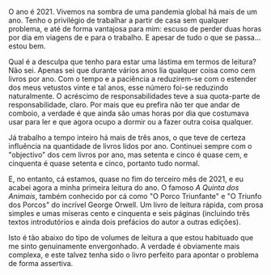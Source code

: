 O ano é 2021. Vivemos na sombra de uma pandemia global há mais de um ano. Tenho o privilégio de trabalhar a partir de casa sem qualquer problema, e até de forma vantajosa para mim: escuso de perder duas horas por dia em viagens de e para o trabalho. E apesar de tudo o que se passa... estou bem.

Qual é a desculpa que tenho para estar uma lástima em termos de leitura? Não sei. Apenas sei que durante vários anos lia qualquer coisa como cem livros por ano. Com o tempo e a paciência a reduzirem-se com o estender dos meus vetustos vinte e tal anos, esse número foi-se reduzindo naturalmente. O acréscimo de responsabilidades teve a sua quota-parte de responsabilidade, claro. Por mais que eu prefira não ter que andar de comboio, a verdade é que ainda são umas horas por dia que costumava usar para ler e que agora ocupo a dormir ou a fazer outra coisa qualquer.

Já trabalho a tempo inteiro há mais de três anos, o que teve de certeza influência na quantidade de livros lidos por ano. Continuei sempre com o "objectivo" dos cem livros por ano, mas setenta e cinco é quase cem, e cinquenta é quase setenta e cinco, portanto tudo normal.

E, no entanto, cá estamos, quase no fim do terceiro mês de 2021, e eu acabei agora a minha primeira leitura do ano. O famoso *A Quinta dos Animais*, também conhecido por cá como "O Porco Triunfante" e "O Triunfo dos Porcos" do incrível George Orwell. Um livro de leitura rápida, com prosa simples e umas míseras cento e cinquenta e seis páginas (incluindo três textos introdutórios e ainda dois prefácios do autor a outras edições).

Isto é tão abaixo do tipo de volumes de leitura a que estou habituado que me sinto genuinamente envergonhado. A verdade é obviamente mais complexa, e este talvez tenha sido o livro perfeito para apontar o problema de forma assertiva.